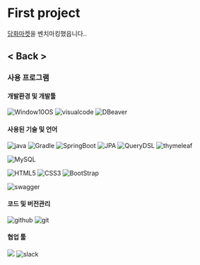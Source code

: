 # First project

<a href="https://www.sooldamhwa.com/damhwaMarket" target="_blank">담화마켓</a>을 벤치마킹했읍니다..

## < Back >
### 사용 프로그램
#### 개발환경 및 개발툴
![Window10OS](https://img.shields.io/badge/Window_10_OS-0078D4.svg?style=for-the-badge&logo=Window_10_OS&logoColor=white&logoWidth=20)
![visualcode](https://img.shields.io/badge/visualstudiocode-007ACC.svg?style=for-the-badge&logo=visualstudiocode&logoColor=white&logoWidth=20)
![DBeaver](https://img.shields.io/badge/DBeaver-000000.svg?style=for-the-badge&logo=DBeaver&logoColor=white&logoWidth=20)
#### 사용된 기술 및 언어
![java](https://img.shields.io/badge/java-FF9900.svg?style=for-the-badge&logo=JAVA&logoColor=white&logoWidth=20)
![Gradle](https://img.shields.io/badge/Gradle-02303A.svg?style=for-the-badge&logo=Gradle&logoColor=white&logoWidth=20)
![SpringBoot](https://img.shields.io/badge/SpringBoot-6DB33F.svg?style=for-the-badge&logo=SpringBoot&logoColor=white&logoWidth=20)
![JPA](https://img.shields.io/badge/JPA-02303A.svg?style=for-the-badge&logo=JPA&logoColor=white&logoWidth=20)
![QueryDSL](https://img.shields.io/badge/QueryDSL-0769AD.svg?style=for-the-badge&logo=QueryDSL&logoColor=white&logoWidth=20)
![thymeleaf](https://img.shields.io/badge/thymeleaf-005F0F.svg?style=for-the-badge&logo=thymeleaf&logoColor=white&logoWidth=20)

![MySQL](https://img.shields.io/badge/MySQL-4479A1.svg?style=for-the-badge&logo=MySQL&logoColor=white&logoWidth=20)

![HTML5](https://img.shields.io/badge/HTML5-E34F26.svg?style=for-the-badge&logo=HTML5&logoColor=white&logoWidth=20)
![CSS3](https://img.shields.io/badge/CSS3-1572B6.svg?style=for-the-badge&logo=CSS3&logoColor=white&logoWidth=20)
![BootStrap](https://img.shields.io/badge/BootStrap-7952B3.svg?style=for-the-badge&logo=BootStrap&logoColor=white&logoWidth=20)

![swagger](https://img.shields.io/badge/swagger-85EA2D.svg?style=for-the-badge&logo=swagger&logoColor=white&logoWidth=20)


#### 코드 및 버전관리
![github](https://img.shields.io/badge/github-181717.svg?style=for-the-badge&logo=github&logoColor=white&logoWidth=20)
![git](https://img.shields.io/badge/git-F05032.svg?style=for-the-badge&logo=git&logoColor=white&logoWidth=20)
#### 협업 툴
<a href="https://tourmaline-atlasaurus-77b.notion.site/FB-1-50dbb3df74e040c394809ad8e97b4927"><img src="https://img.shields.io/badge/notion-000000.svg?style=for-the-badge&logo=notion&logoColor=white&link=https://tourmaline-atlasaurus-77b.notion.site/FB-1-50dbb3df74e040c394809ad8e97b4927"></a>
![slack](https://img.shields.io/badge/slack-4A154B.svg?style=for-the-badge&logo=slack&logoColor=white&logoWidth=20) <br/>